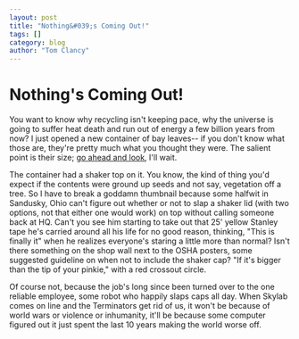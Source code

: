 ```yaml
---
layout: post
title: "Nothing&#039;s Coming Out!"
tags: []
category: blog
author: "Tom Clancy"
---
```


# Nothing&#039;s Coming Out!

<p>You want to know why recycling isn't keeping pace, why the universe is going to suffer heat death and run out of energy a few billion years from now? I just opened a new container of bay leaves-- if you don't know what those are, they're pretty much what you thought they were. The salient point is their size; <a href="http://en.wikipedia.org/wiki/Bay_leaf" onclick="window.open(this.href); return false;">go ahead and look</a>, I'll wait.</p>

<p>The container had a shaker top on it. You know, the kind of thing you'd expect if the contents were ground up seeds and not say, vegetation off a tree. So I have to break a goddamn thumbnail because some halfwit in Sandusky, Ohio can't figure out whether or not to slap a shaker lid (with two options, not that either one would work) on top without calling someone back at HQ. Can't you see him starting to take out that 25' yellow Stanley tape he's carried around all his life for no good reason, thinking, "This is finally it" when he realizes everyone's staring a little more than normal? Isn't there something on the shop wall next to the OSHA posters, some suggested guideline on when not to include the shaker cap? "If it's bigger than the tip of your pinkie," with a red crossout circle.</p>

<p>Of course not, because the job's long since been turned over to the one reliable employee, some robot who happily slaps caps all day. When Skylab comes on line and the Terminators get rid of us, it won't be because of world wars or violence or inhumanity, it'll be because some computer figured out it just spent the last 10 years making the world worse off.</p>
